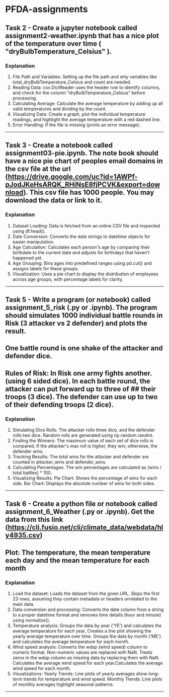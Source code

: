 # PFDA-assignments

## Task 2 - Create a jupyter notebook called assignment2-weather.ipynb that has a nice plot of the temperature over time ( "dryBulbTemperature_Celsius" ). 

### Explanation
1. File Path and Variables:
Setting up the file path and why variables like total_dryBulbTemperature_Celsius and count are needed.
2. Reading Data:
csv.DictReader uses the header row to identify columns, and check for the column "dryBulbTemperature_Celsius" before processing.
3. Calculating Average:
Calculate the average temperature by adding up all valid temperatures and dividing by the count.
4. Visualizing Data:
Create a graph, plot the individual temperature readings, and highlight the average temperature with a red dashed line.
5. Error Handling:
If the file is missing (prints an error message).

---

## Task 3 - Create a notebook called assignment03-pie.ipynb. The note book should have a nice pie chart of peoples email domains in the csv file at the url (https://drive.google.com/uc?id=1AWPf-pJodJKeHsARQK_RHiNsE8fjPCVK&export=download). This csv file has 1000 people. You may download the data or link to it.

### Explanation
1. Dataset Loading:
Data is fetched from an online CSV file and inspected using df.head().
2. Date Conversion:
Converts the date strings to datetime objects for easier manipulation.
3. Age Calculation:
Calculates each person's age by comparing their birthdate to the current date and adjusts for birthdays that haven’t happened yet.
4. Age Grouping:
Bins ages into predefined ranges using pd.cut() and assigns labels for these groups.
5. Visualization:
Uses a pie chart to display the distribution of employees across age groups, with percentage labels for clarity.

---

## Task 5 - Write a program (or notebook) called assignment_5_risk (.py or .ipynb). The program should simulates 1000 individual battle rounds in Risk (3 attacker vs 2 defender) and plots the result.
## One battle round is one shake of the attacker and defender dice.
## Rules of Risk: In Risk one army fights another. (using 6 sided dice). In each battle round, the attacker can put forward up to three of ## their troops (3 dice). The defender can use up to two of their defending troops (2 dice).

### Explanation 
1. Simulating Dice Rolls:
The attacker rolls three dice, and the defender rolls two dice. Random rolls are generated using np.random.randint.
2. Finding the Winners:
The maximum value of each set of dice rolls is compared. If the attacker's max roll is higher, they win; otherwise, the defender wins.
3. Tracking Results:
The total wins for the attacker and defender are counted in attacker_wins and defender_wins.
4. Calculating Percentages:
The win percentages are calculated as (wins / total battles) * 100.
5. Visualizing Results:
Pie Chart: Shows the percentage of wins for each side.
Bar Chart: Displays the absolute number of wins for both sides.

---

## Task 6 - Create a python file or notebook called assignment_6_Weather (.py or .ipynb). Get the data from this link (https://cli.fusio.net/cli/climate_data/webdata/hly4935.csv)
## Plot: The temperature, the mean temperature each day and the mean temperature for each month

### Explanation
1. Load the dataset: 
Loads the dataset from the given URL. Skips the first 23 rows, assuming they contain metadata or headers unrelated to the main data.
2. Data conversion and processing:
Converts the date column from a string to a proper datetime format and removes time details (hour and minute) using normalize().
3. Temperature analysis: 
Groups the data by year ('YE') and calculates the average temperature for each year, Creates a line plot showing the yearly average temperature over time.
Groups the data by month ('ME') and calculates the average temperature for each month.
4. Wind speed analysis:
Converts the wdsp (wind speed) column to numeric format. Non-numeric values are replaced with NaN. Treats zeros in the wdsp column as missing data by replacing them with NaN.
Calculates the average wind speed for each year.Calculates the average wind speed for each month.
5. Visualizations:
Yearly Trends: Line plots of yearly averages show long-term trends for temperature and wind speed.
Monthly Trends: Line plots of monthly averages highlight seasonal patterns.

---
